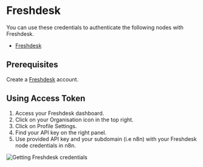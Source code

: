 # Freshdesk

You can use these credentials to authenticate the following nodes with Freshdesk.
- [Freshdesk](/integrations/nodes/n8n-nodes-base.freshdesk/)

## Prerequisites

Create a [Freshdesk](https://freshdesk.com/) account.

## Using Access Token

1. Access your Freshdesk dashboard.
2. Click on your Organisation icon in the top right.
3. Click on Profile Settings.
4. Find your API key on the right panel.
5. Use provided API key and your subdomain (i.e n8n) with your Freshdesk node credentials in n8n.

![Getting Freshdesk credentials](/_images/integrations/credentials/freshdesk/using-access-token.gif)

